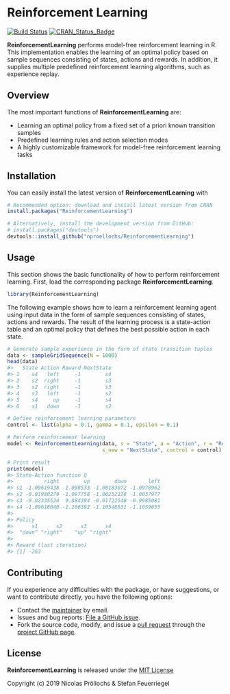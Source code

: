 
<!-- README.md is generated from README.Rmd. Please edit that file -->

# Reinforcement Learning

[![Build
Status](https://travis-ci.org/nproellochs/ReinforcementLearning.svg?branch=master)](https://travis-ci.org/nproellochs/ReinforcementLearning)
[![CRAN\_Status\_Badge](http://www.r-pkg.org/badges/version/ReinforcementLearning)](https://cran.r-project.org/package=ReinforcementLearning)

**ReinforcementLearning** performs model-free reinforcement learning in
R. This implementation enables the learning of an optimal policy based
on sample sequences consisting of states, actions and rewards. In
addition, it supplies multiple predefined reinforcement learning
algorithms, such as experience replay.

## Overview

The most important functions of **ReinforcementLearning** are:

  - Learning an optimal policy from a fixed set of a priori known
    transition samples
  - Predefined learning rules and action selection modes
  - A highly customizable framework for model-free reinforcement
    learning tasks

## Installation

You can easily install the latest version of **ReinforcementLearning**
with

``` r
# Recommended option: download and install latest version from CRAN
install.packages("ReinforcementLearning")

# Alternatively, install the development version from GitHub:
# install.packages("devtools")
devtools::install_github("nproellochs/ReinforcementLearning")
```

## Usage

This section shows the basic functionality of how to perform
reinforcement learning. First, load the corresponding package
**ReinforcementLearning**.

``` r
library(ReinforcementLearning)
```

The following example shows how to learn a reinforcement learning agent
using input data in the form of sample sequences consisting of states,
actions and rewards. The result of the learning process is a
state-action table and an optimal policy that defines the best possible
action in each state.

``` r
# Generate sample experience in the form of state transition tuples
data <- sampleGridSequence(N = 1000)
head(data)
#>   State Action Reward NextState
#> 1    s4   left     -1        s4
#> 2    s2  right     -1        s3
#> 3    s2  right     -1        s3
#> 4    s3   left     -1        s2
#> 5    s4     up     -1        s4
#> 6    s1   down     -1        s2

# Define reinforcement learning parameters
control <- list(alpha = 0.1, gamma = 0.1, epsilon = 0.1)

# Perform reinforcement learning
model <- ReinforcementLearning(data, s = "State", a = "Action", r = "Reward", 
                               s_new = "NextState", control = control)

# Print result
print(model)
#> State-Action function Q
#>          right        up        down       left
#> s1 -1.09619438 -1.098533 -1.00183072 -1.0978962
#> s2 -0.01980279 -1.097758 -1.00252228 -1.0037977
#> s3 -0.02335524  9.884394 -0.01722548 -0.9985081
#> s4 -1.09616040 -1.106392 -1.10548631 -1.1059655
#> 
#> Policy
#>      s1      s2      s3      s4 
#>  "down" "right"    "up" "right" 
#> 
#> Reward (last iteration)
#> [1] -263
```

## Contributing

If you experience any difficulties with the package, or have
suggestions, or want to contribute directly, you have the following
options:

  - Contact the [maintainer](mailto:nicolas.proellochs@wi.jlug.de) by
    email.
  - Issues and bug reports: [File a GitHub
    issue](https://github.com/nproellochs/ReinforcementLearning/issues).
  - Fork the source code, modify, and issue a [pull
    request](https://help.github.com/articles/creating-a-pull-request-from-a-fork/)
    through the [project GitHub
    page](https://github.com/nproellochs/ReinforcementLearning).

## License

**ReinforcementLearning** is released under the [MIT
License](https://opensource.org/licenses/MIT)

Copyright (c) 2019 Nicolas Pröllochs & Stefan Feuerriegel
